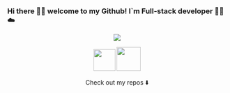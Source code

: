 
### Hi there 👋🏾  welcome to my Github! I`m Full-stack developer 👨‍💻 ☁️

<p align="center">
 <img src="https://media.giphy.com/media/kJ1iL1ZQIyibu/giphy-downsized.gif"/>
</p>


<p align="center">
<a href= "https://web.telegram.org/#/im?p=@devkhalidjs" target="_blank"><img src="https://img.icons8.com/ios-filled/50/000000/telegram-app.png" width="50" /></a>
<a href= "mailto:dev.khalid.js@gmail.com" target="_blank"><img src="https://img.icons8.com/carbon-copy/100/000000/gmail.png" width="55"/></a>
</p>

<p align="center">
Check out my repos ⬇️  
</p>

